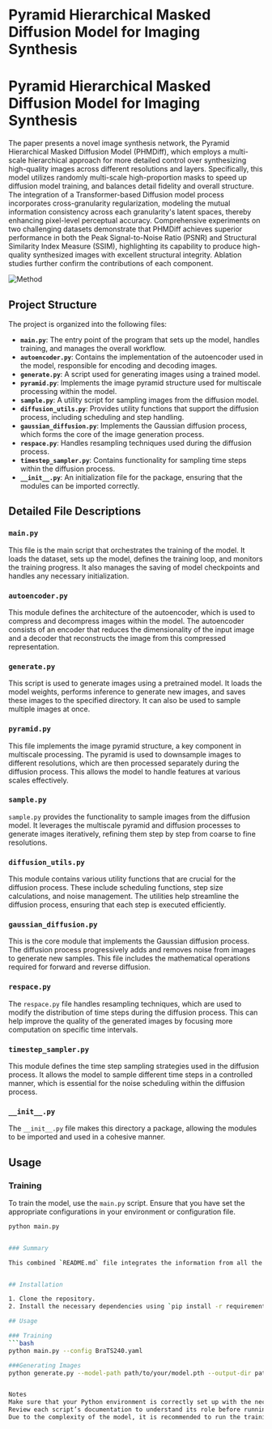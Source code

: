 # Pyramid Hierarchical Masked Diffusion Model for Imaging Synthesis

# Pyramid Hierarchical Masked Diffusion Model for Imaging Synthesis

The paper presents a novel image synthesis network, the Pyramid Hierarchical Masked Diffusion Model (PHMDiff), which employs a multi-scale hierarchical approach for more detailed control over synthesizing high-quality images across different resolutions and layers. Specifically, this model utilizes randomly multi-scale high-proportion masks to speed up diffusion model training, and balances detail fidelity and overall structure. The integration of a Transformer-based Diffusion model process incorporates cross-granularity regularization, modeling the mutual information consistency across each granularity's latent spaces, thereby enhancing pixel-level perceptual accuracy. Comprehensive experiments on two challenging datasets demonstrate that PHMDiff achieves superior performance in both the Peak Signal-to-Noise Ratio (PSNR) and Structural Similarity Index Measure (SSIM), highlighting its capability to produce high-quality synthesized images with excellent structural integrity. Ablation studies further confirm the contributions of each component.

![Method](https://github.com/user-attachments/assets/c38202cf-5fb8-4781-8385-8b0669dc32b8)



## Project Structure

The project is organized into the following files:

- **`main.py`**: The entry point of the program that sets up the model, handles training, and manages the overall workflow.
- **`autoencoder.py`**: Contains the implementation of the autoencoder used in the model, responsible for encoding and decoding images.
- **`generate.py`**: A script used for generating images using a trained model.
- **`pyramid.py`**: Implements the image pyramid structure used for multiscale processing within the model.
- **`sample.py`**: A utility script for sampling images from the diffusion model.
- **`diffusion_utils.py`**: Provides utility functions that support the diffusion process, including scheduling and step handling.
- **`gaussian_diffusion.py`**: Implements the Gaussian diffusion process, which forms the core of the image generation process.
- **`respace.py`**: Handles resampling techniques used during the diffusion process.
- **`timestep_sampler.py`**: Contains functionality for sampling time steps within the diffusion process.
- **`__init__.py`**: An initialization file for the package, ensuring that the modules can be imported correctly.

## Detailed File Descriptions

### `main.py`
This file is the main script that orchestrates the training of the model. It loads the dataset, sets up the model, defines the training loop, and monitors the training progress. It also manages the saving of model checkpoints and handles any necessary initialization.

### `autoencoder.py`
This module defines the architecture of the autoencoder, which is used to compress and decompress images within the model. The autoencoder consists of an encoder that reduces the dimensionality of the input image and a decoder that reconstructs the image from this compressed representation.

### `generate.py`
This script is used to generate images using a pretrained model. It loads the model weights, performs inference to generate new images, and saves these images to the specified directory. It can also be used to sample multiple images at once.

### `pyramid.py`
This file implements the image pyramid structure, a key component in multiscale processing. The pyramid is used to downsample images to different resolutions, which are then processed separately during the diffusion process. This allows the model to handle features at various scales effectively.

### `sample.py`
`sample.py` provides the functionality to sample images from the diffusion model. It leverages the multiscale pyramid and diffusion processes to generate images iteratively, refining them step by step from coarse to fine resolutions.

### `diffusion_utils.py`
This module contains various utility functions that are crucial for the diffusion process. These include scheduling functions, step size calculations, and noise management. The utilities help streamline the diffusion process, ensuring that each step is executed efficiently.

### `gaussian_diffusion.py`
This is the core module that implements the Gaussian diffusion process. The diffusion process progressively adds and removes noise from images to generate new samples. This file includes the mathematical operations required for forward and reverse diffusion.

### `respace.py`
The `respace.py` file handles resampling techniques, which are used to modify the distribution of time steps during the diffusion process. This can help improve the quality of the generated images by focusing more computation on specific time intervals.

### `timestep_sampler.py`
This module defines the time step sampling strategies used in the diffusion process. It allows the model to sample different time steps in a controlled manner, which is essential for the noise scheduling within the diffusion process.

### `__init__.py`
The `__init__.py` file makes this directory a package, allowing the modules to be imported and used in a cohesive manner.

## Usage

### Training
To train the model, use the `main.py` script. Ensure that you have set the appropriate configurations in your environment or configuration file.

```bash
python main.py


### Summary

This combined `README.md` file integrates the information from all the files you provided, both initially and from the recent uploads. It provides a clear and detailed explanation of the project structure, the purpose of each file, and instructions for using the code to train the model and generate images. This README is designed to help users understand and navigate the project effectively. &#8203;:contentReference[oaicite:0]{index=0}&#8203;


## Installation

1. Clone the repository.
2. Install the necessary dependencies using `pip install -r requirements.txt`.

## Usage

### Training
```bash
python main.py --config BraTS240.yaml

###Generating Images
python generate.py --model-path path/to/your/model.pth --output-dir path/to/save/images


Notes
Make sure that your Python environment is correctly set up with the necessary packages.
Review each script’s documentation to understand its role before running it.
Due to the complexity of the model, it is recommended to run the training on a machine equipped with a GPU.
